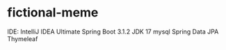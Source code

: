 # fictional-meme

IDE: IntelliJ IDEA Ultimate
Spring Boot 3.1.2
JDK 17
mysql
Spring Data JPA
Thymeleaf
